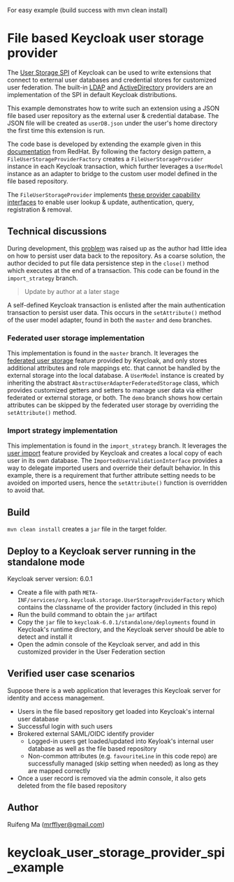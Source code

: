 For easy example (build success with mvn clean install)

# File based Keycloak user storage provider

The [User Storage SPI](https://www.keycloak.org/docs/6.0/server_development/#_user-storage-spi) of Keycloak can be used to write extensions that connect to external user databases and credential stores for customized user federation. 
The built-in [LDAP](https://github.com/keycloak/keycloak/blob/b478472b3578b8980d7b5f1642e91e75d1e78d16/federation/ldap/src/main/java/org/keycloak/storage/ldap/LDAPStorageProvider.java) and [ActiveDirectory](https://github.com/keycloak/keycloak/blob/b478472b3578b8980d7b5f1642e91e75d1e78d16/federation/kerberos/src/main/java/org/keycloak/federation/kerberos/KerberosFederationProvider.java) providers are an implementation of the SPI in default Keycloak distributions.

This example demonstrates how to write such an extension using a JSON file based user repository as the external user & credential database. The JSON file will be created as `userDB.json` under the user's home directory the first time this extension is run.

The code base is developed by extending the example given in this [documentation](https://access.redhat.com/documentation/en-us/red_hat_single_sign-on/7.1/html/server_developer_guide/user-storage-spi) from RedHat. 
By following the factory design pattern, a `FileUserStorageProviderFactory` creates a `FileUserStorageProvider` instance in each Keycloak transaction, which further leverages a `UserModel` instance as an adapter to bridge to the custom user model defined in the file based repository.  

The `FileUserStorageProvider` implements [these provider capability interfaces](https://access.redhat.com/documentation/en-us/red_hat_single_sign-on/7.1/html/server_developer_guide/user-storage-spi#provider_capability_interfaces) to enable user lookup & update, authentication, query, registration & removal. 

## Technical discussions

During development, this [problem](https://stackoverflow.com/questions/56272637/how-do-i-write-a-simple-transaction-wrapper-in-a-keycloak-spi-extension) was raised up as the author had little idea on how to persist user data back to the repository. 
As a coarse solution, the author decided to put file data persistence step in the `close()` method which executes at the end of a transaction. This code can be found in the `import_strategy` branch.
> Update by author at a later stage

A self-defined Keycloak transaction is enlisted after the main authentication transaction to persist user data. This occurs in the `setAttribute()` method of the user model adapter, found in both the `master` and `demo` branches. 

### Federated user storage implementation

This implementation is found in the `master` branch. It leverages the [federated user storage](https://access.redhat.com/documentation/en-us/red_hat_single_sign-on/7.1/html/server_developer_guide/user-storage-spi#augmenting_external_storage) feature provided by Keycloak, and only stores additional attributes and role mappings etc. that cannot be handled by the external storage into the local database.
A `UserModel` instance is created by inheriting the abstract `AbstractUserAdapterFederatedStorage` class, which provides customized getters and setters to manage user data via either federated or external storage, or both. 
The `demo` branch shows how certain attributes can be skipped by the federated user storage by overriding the `setAttribute()` method. 

###  Import strategy implementation

This implementation is found in the `import_strategy` branch. It leverages the [user import](https://access.redhat.com/documentation/en-us/red_hat_single_sign-on/7.1/html/server_developer_guide/user-storage-spi#import_implementation_strategy) feature provided by Keycloak and creates a local copy of each user in its own database. 
The `ImportedUserValidationInterface` provides a way to delegate imported users and override their default behavior. In this example, there is a requirement that further attribute setting needs to be avoided on imported users, hence the `setAttribute()` function is overridden to avoid that.  

## Build

`mvn clean install` creates a `jar` file in the target folder. 

## Deploy to a Keycloak server running in the standalone mode

Keycloak server version: 6.0.1
* Create a file with path `META-INF/services/org.keycloak.storage.UserStorageProviderFactory` which contains the classname of the provider factory (included in this repo)
* Run the build command to obtain the `jar` artifact
* Copy the `jar` file to `keycloak-6.0.1/standalone/deployments` found in Keycloak's runtime directory, and the Keycloak server should be able to detect and install it
* Open the admin console of the Keycloak server, and add in this customized provider in the User Federation section

## Verified user case scenarios 

Suppose there is a web application that leverages this Keycloak server for identity and access management. 

* Users in the file based repository get loaded into Keycloak's internal user database
* Successful login with such users
* Brokered external SAML/OIDC identify provider
    * Logged-in users get loaded/updated into Keyloak's internal user database as well as the file based repository
    * Non-common attributes (e.g. `favouriteLine` in this code repo) are successfully managed (skip setting when needed) as long as they are mapped correctly
* Once a user record is removed via the admin console, it also gets deleted from the file based repository
  
## Author

Ruifeng Ma (mrfflyer@gmail.com)


# keycloak_user_storage_provider_spi_example
